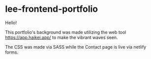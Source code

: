 # lee-frontend-portfolio
Hello!

This portfolio's background was made utilizing the web tool https://app.haikei.app/ to make the vibrant waves seen. 

The CSS was made via SASS while the Contact page is live via netlify forms. 

